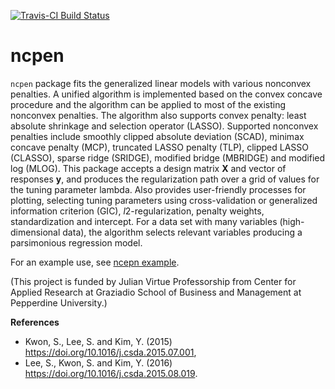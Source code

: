 [![Travis-CI Build Status](https://travis-ci.org/zeemkr/ncpen.svg?branch=master)](https://travis-ci.org/zeemkr/ncpen)

# ncpen

`ncpen` package fits the generalized linear models with various nonconvex penalties.
A unified algorithm is implemented based on the convex concave procedure
and the algorithm can be applied to most of the existing nonconvex penalties.
The algorithm also supports convex penalty:
least absolute shrinkage and selection operator (LASSO).
Supported nonconvex penalties include
smoothly clipped absolute deviation (SCAD),
minimax concave penalty (MCP), truncated LASSO penalty (TLP),
clipped LASSO (CLASSO), sparse ridge (SRIDGE),
modified bridge (MBRIDGE) and modified log (MLOG).
This package accepts a design matrix **X** and vector of responses **y**,
and produces the regularization path over a grid of values for the tuning parameter lambda.
Also provides user-friendly processes for plotting, selecting tuning parameters using cross-validation or generalized information criterion (GIC),
*l*2-regularization, penalty weights, standardization and intercept.
For a data set with many variables (high-dimensional data),
the algorithm selects relevant variables producing a parsimonious regression model.

For an example use, see [ncepn example](https://github.com/zeemkr/ncpen/blob/master/ncepn_example.pdf).

(This project is funded by Julian Virtue Professorship from Center for Applied Research at
Graziadio School of Business and Management at Pepperdine University.)

**References**
* Kwon, S., Lee, S. and Kim, Y. (2015) <https://doi.org/10.1016/j.csda.2015.07.001>,
* Lee, S., Kwon, S. and Kim, Y. (2016) <https://doi.org/10.1016/j.csda.2015.08.019>.
